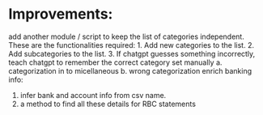 # Improvements:
add another module / script to keep the list of categories independent. These are the functionalities required:
	1. Add new categories to the list.
	2. Add subcategories to the list.
	3. If chatgpt guesses something incorrectly, teach chatgpt to remember the correct category set manually
		a. categorization in to micellaneous
		b. wrong categorization
enrich banking info:
1. infer bank and account info from csv name.
2. a method to find all these details for RBC statements

